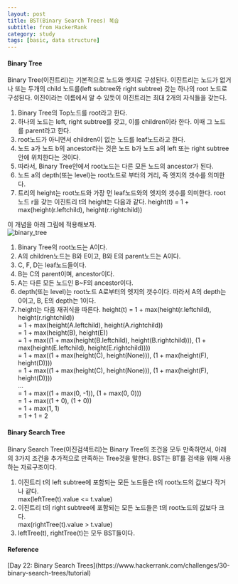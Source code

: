 ```yaml
---
layout: post
title: BST(Binary Search Trees) 복습
subtitle: from HackerRank
category: study
tags: [basic, data structure]
---
```

<h4>Binary Tree</h4>
Binary Tree(이진트리)는 기본적으로 노드와 엣지로 구성된다.
이진트리는 노드가 없거나 또는 두개의 child 노드를(left subtree와 right subtree) 갖는 하나의 root 노드로 구성된다.
이진이라는 이름에서 알 수 있듯이 이진트리는 최대 2개의 자식들을 갖는다.

1. Binary Tree의 Top노드를 root라고 한다.
2. 하나의 노드는 left, right subtree를 갖고, 이를 children이라 한다. 이때 그 노드를 parent라고 한다.
3. root노드가 아니면서 children이 없는 노드를 leaf노드라고 한다.
4. 노드 a가 노드 b의 ancestor라는 것은 노드 b가 노드 a의 left 또는 right subtree안에 위치한다는 것이다.
5. 따라서, Binary Tree안에서 root노드는 다른 모든 노드의 ancestor가 된다.
6. 노드 a의 depth(또는 level)는 root노드로 부터의 거리, 즉 엣지의 갯수를 의미한다.
7. 트리의 height는 root노드와 가장 먼 leaf노드와의 엣지의 갯수를 의미한다. root노드 r을 갖는 이진트리 t의 height는 다음과 같다. height(t) = 1 + max(height(r.leftchild), height(r.rightchild))

이 개념을 아래 그림에 적용해보자.<br/>
![binary_tree](https://raw.githubusercontent.com/seongwoopark/seongwoopark.github.io/master/img/2017-10-24-study-binary-search-trees_1.png)<br/>

1. Binary Tree의 root노드는 A이다.
2. A의 children노드는 B와 E이고, B와 E의 parent노드는 A이다.
3. C, F, D는 leaf노드들이다.
4. B는 C의 parent이며, ancestor이다.
5. A는 다른 모든 노드인 B~F의 ancestor이다.
6. depth(또는 level)는 root노드 A로부터의 엣지의 갯수이다. 따라서 A의 depth는 0이고, B, E의 depth는 1이다.
7. height는 다음 재귀식을 따른다. height(t) = 1 + max(height(r.leftchild), height(r.rightchild))<br/>
 = 1 + max(height(A.leftchild), height(A.rightchild))<br/>
 = 1 + max(height(B), height(E))<br/>
 = 1 + max((1 + max(height(B.leftchild), height(B.rightchild))), (1 + max(height(E.leftchild), height(E.rightchild))))<br/>
 = 1 + max((1 + max(height(C), height(None))), (1 + max(height(F), height(D))))<br/>
 = 1 + max((1 + max(height(C), height(None))), (1 + max(height(F), height(D))))<br/>
...<br/>
 = 1 + max((1 + max(0, -1)), (1 + max(0, 0)))<br/>
 = 1 + max((1 + 0), (1 + 0))<br/>
 = 1 + max(1, 1)<br/>
 = 1 + 1 = 2<br/>

<h4>Binary Search Tree</h4>
Binary Search Tree(이진검색트리)는 Binary Tree의 조건을 모두 만족하면서, 아래의 3가지 조건을 추가적으로 만족하는 Tree것을 말한다.
BST는 BT를 검색을 위해 사용하는 자료구조이다.

1. 이진트리 t의 left subtree에 포함되는 모든 노드들은 t의 root노드의 값보다 작거나 같다.<br/>
max(leftTree(t).value <= t.value)
2. 이진트리 t의 right subtree에 포함되는 모든 노드들은 t의 root노드의 값보다 크다.<br/>
max(rightTree(t).value > t.value)
3. leftTree(t), rightTree(t)는 모두 BST들이다.

<h4>Reference</h4>
[Day 22: Binary Search Trees](https://www.hackerrank.com/challenges/30-binary-search-trees/tutorial)
<br/><br/><br/>